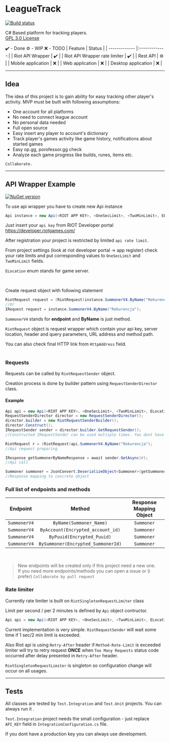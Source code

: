 # LeagueTrack

[![Build status](https://ci.appveyor.com/api/projects/status/1cwqfwrd5y7vt85q/branch/master?svg=true)](https://ci.appveyor.com/project/dawidkacprzak/leaguetrack/branch/master)

C# Based platform for tracking players.  
 [GPL 3.0 License](LICENSE)  


✔️ - Done
⚙️ - WIP
❌ - TODO
| Feature        | Status       |
| ------------- |:-------------:| 
| Riot API Wrapper     | ✔️ | 
| Riot API Wrapper rate limiter     | ✔️ | 
| Rest API     | ⚙️ |
| Mobile application | ❌ |
| Web application | ❌ |
| Desktop application | ❌ |

---

## Idea

The idea of this project is to gain ability for easy tracking other player's activity.
MVP must be built with following assumptions:
- One account for all platforms
- No need to connect league account
- No personal data needed
- Full open source
- Easy insert any player to account's dictionary
- Track player's games activity like game history, notifications about started games
- Easy op.gg, porofessor.gg check
- Analyze each game progress like builds, runes, items etc.


`Collaborate.`


---
## API Wrapper Example

[![NuGet version](https://badge.fury.io/nu/LeagueTrack.ApiWrapper.svg)](https://badge.fury.io/nu/LeagueTrack.ApiWrapper)

To use api wrapper you have to create new Api instance
```cs
Api instance = new Api(<RIOT APP KEY>, <OneSecLimit>, <TwoMinLimit>, ELocation.EUNE);
```
Just insert your `api key` from RIOT Developer portal https://developer.riotgames.com/

After registration your project is restricted by limited `api rate limit`. 

From project settings (look at riot developer portal -> app register) check your rate limits and put corresponding values to `OneSecLimit` and `TwoMinLimit` fields. 

`ELocation` enum stands for game server.

<br>

Create request object with following statement

```cs
RiotRequest request = (RiotRequest)instance.SummonerV4.ByName("Rekurencja");
//Or
IRequest request = instance.SummonerV4.ByName("Rekurencja");
```
`SummonerV4` stands for **endpoint** and **ByName** is just method.

`RiotRequest` object is request wrapper which contain your api key, server location, header and query parameters, URL address and method path.

You can also check final HTTP link from `HttpAddress` field.    
<br>
### Requests

Requests can be called by `RiotRequestSender` object.

Creation process is done by builder pattern using `RequestSenderDirector` class.

#### Example

```cs
Api api = new Api(<RIOT APP KEY>, <OneSecLimit>, <TwoMinLimit>, ELocation.EUNE);
RequestSenderDirector director = new RequestSenderDirector();
director.builder = new RiotRequestSenderBuilder();
director.Construct();
IRequestSender sender = director.builder.GetRequestSender(); 
//Constructed IRequestSender can be used multiple times. You dont have to contruct it every request

RiotRequest r = (RiotRequest)api.SummonerV4.ByName("Rekurencja"); 
//Api request preparing

IResponse getSummonerByNameResponse = await sender.GetAsync(r); 
//Api call

Summoner summoner = JsonConvert.DeserializeObject<Summoner>(getSummonerByNameResponse.GetResponseContent()); 
//Response mapping to concrete object

```


### Full list of **endpoints** and **methods** 
| Endpoint        | Method       | Response Mapping Object   |
| ------------- |:-------------:|:-------------:| 
| `SummonerV4`     | `ByName(Summoner_Name)` | `Summoner` |
| `SummonerV4`     | `ByAccount(Encrypted_account_id)` | `Summoner` | 
| `SummonerV4`     | `ByPuuid(Encrypted_Puuid)` | `Summoner` |
| `SummonerV4` | `BySummoner(Encrypted_SummonerId)` | `Summoner` |

<br>

>New endpoints will be created only if this project need a new one.  
>If you need more endpoints/methods you can open a issue or (i prefer) `Collaborate by pull request`


### Rate limiter
Currently rate limiter is built on `RiotSingletonRequestLimiter` class

Limit per second / per 2 minutes is defined by `Api` object contructor.
```cs
Api api = new Api(<RIOT APP KEY>, <OneSecLimit>, <TwoMinLimit>, ELocation.EUNE);
```
Current implementation is very simple. `RiotRequestSender` will wait some time if 1 sec/2 min limit is exceeded.

Also Riot api is using `Retry-After` header if `Method-Rate-Limit` is exceeded limiter will try to retry request **ONCE** when `Too Many Requests` status code occurred after delay presented in `Retry-After` header. 

`RiotSingletonRequestLimiter` is singleton so configuration change will occur on all usages.

---

## Tests
All classes are tested by `Test.Integration` and `Test.Unit` projects.
You can always run it .

`Test.Integration` project needs the small configuration - just replace `API_KEY` field in `IntegrationConfiguration.cs` file. 

If you dont have a production key you can always use development.
